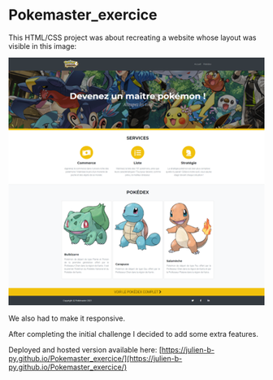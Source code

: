 # Pokemaster_exercice

This HTML/CSS project was about recreating a website whose layout was visible in this image:

![alt text](https://github.com/Julien-B-py/Pokemaster_exercice/blob/main/Pokemaster_exercice.png?raw=true)

We also had to make it responsive.

After completing the initial challenge I decided to add some extra features.

Deployed and hosted version available here: [https://julien-b-py.github.io/Pokemaster_exercice/](https://julien-b-py.github.io/Pokemaster_exercice/)

